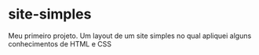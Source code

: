 # site-simples
Meu primeiro projeto. Um layout de um site simples no qual apliquei alguns conhecimentos de HTML e CSS
